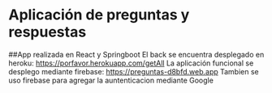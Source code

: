 # Aplicación de preguntas y respuestas

##App realizada en React y Springboot
El back se encuentra desplegado en heroku: https://porfavor.herokuapp.com/getAll
La aplicación funcional se desplego mediante firebase: https://preguntas-d8bfd.web.app
Tambien se uso firebase para agregar la auntenticacion mediante Google
